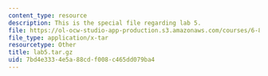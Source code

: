 ```yaml
---
content_type: resource
description: This is the special file regarding lab 5.
file: https://ol-ocw-studio-app-production.s3.amazonaws.com/courses/6-828-operating-system-engineering-fall-2012/7bd4e3334e5a88cdf008c465dd079ba4_lab5.tar.gz
file_type: application/x-tar
resourcetype: Other
title: lab5.tar.gz
uid: 7bd4e333-4e5a-88cd-f008-c465dd079ba4
---
```

